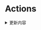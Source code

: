 # Actions


<details> 
    <summary>更新内容</summary>

- [QiuChenly/QQFlacMusicDownloader](https://github.com/QiuChenly/QQFlacMusicDownloader) (Updated: 57ef9bc8cc7839b73645bf14fe014255eaf54b7a)

</details>
